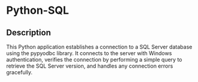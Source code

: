 # Python-SQL

## Description
This Python application establishes a connection to a SQL Server database using the pypyodbc library. It connects to the server with Windows authentication, verifies the connection by performing a simple query to retrieve the SQL Server version, and handles any connection errors gracefully.